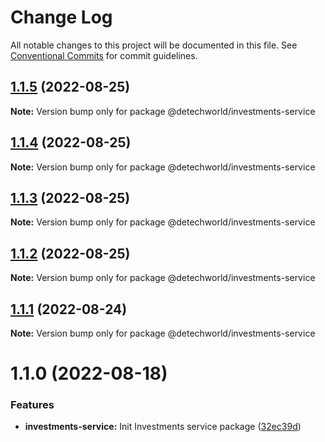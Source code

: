 # Change Log

All notable changes to this project will be documented in this file.
See [Conventional Commits](https://conventionalcommits.org) for commit guidelines.

## [1.1.5](https://github.com/detechworld/tto-packages/compare/@detechworld/investments-service@1.1.4...@detechworld/investments-service@1.1.5) (2022-08-25)

**Note:** Version bump only for package @detechworld/investments-service





## [1.1.4](https://github.com/detechworld/tto-packages/compare/@detechworld/investments-service@1.1.3...@detechworld/investments-service@1.1.4) (2022-08-25)

**Note:** Version bump only for package @detechworld/investments-service





## [1.1.3](https://github.com/detechworld/tto-packages/compare/@detechworld/investments-service@1.1.2...@detechworld/investments-service@1.1.3) (2022-08-25)

**Note:** Version bump only for package @detechworld/investments-service





## [1.1.2](https://github.com/detechworld/tto-packages/compare/@detechworld/investments-service@1.1.1...@detechworld/investments-service@1.1.2) (2022-08-25)

**Note:** Version bump only for package @detechworld/investments-service





## [1.1.1](https://github.com/detechworld/tto-packages/compare/@detechworld/investments-service@1.1.0...@detechworld/investments-service@1.1.1) (2022-08-24)

**Note:** Version bump only for package @detechworld/investments-service





# 1.1.0 (2022-08-18)


### Features

* **investments-service:** Init Investments service package ([32ec39d](https://github.com/detechworld/tto-packages/commit/32ec39d3e0ceddb978893267777a2e83c287d58e))
